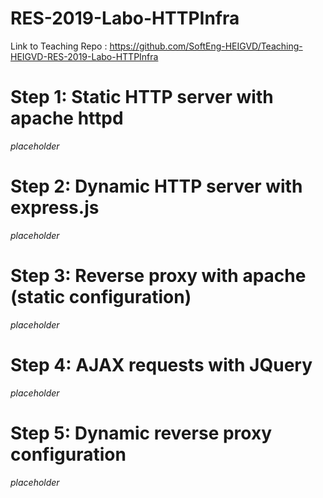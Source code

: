 
# RES-2019-Labo-HTTPInfra

Link to Teaching Repo : https://github.com/SoftEng-HEIGVD/Teaching-HEIGVD-RES-2019-Labo-HTTPInfra

# Step 1: Static HTTP server with apache httpd

*placeholder*

# Step 2: Dynamic HTTP server with express.js

*placeholder*

# Step 3: Reverse proxy with apache (static configuration)

*placeholder*

# Step 4: AJAX requests with JQuery

*placeholder*

# Step 5: Dynamic reverse proxy configuration

*placeholder*
